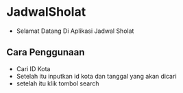 # JadwalSholat
- Selamat Datang Di Aplikasi Jadwal Sholat
## Cara Penggunaan

- Cari ID Kota
- Setelah itu inputkan id kota dan tanggal yang akan dicari
- setelah itu klik tombol search
